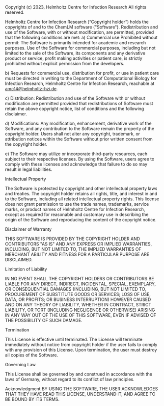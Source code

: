 Copyright (c) 2023, Helmholtz Centre for Infection Research
All rights reserved.

Helmholtz Centre for Infection Research (“Copyright holder”) holds the copyrights of and to the ChemLM software ("Software"). Redistribution and use of the Software, with or without modification, are permitted, provided that the following conditions are met:
a) Commercial use Prohibited without permit: The Software is primarily intended for academic and research purposes. Use of the Software for commercial purposes, including but not limited to the sale of the Software, its components and any derivative product or service, profit making activities or patient care, is strictly prohibited without explicit permission from the developers.

b) Requests for commercial use, distribution for profit, or use in patient care must be directed in writing to the Department of Computational Biology for Infection Research, Helmholtz Centre for Infection Research, reachable at amc14@helmholtz-hzi.de.

c) Distribution: Redistribution and use of the Software with or without modification are permitted provided that redistributions of Software must retain the above copyright notice, list of conditions and the following disclaimer.

d) Modifications: Any modification, enhancement, derivative work of the Software, and any contribution to the Software remain the property of the copyright holder. Users shall not alter any copyright, trademark, or attribution notices within the Software without prior written consent from the copyright holder.

e) The Software may utilize or incorporate third-party resources, each subject to their respective licenses. By using the Software, users agree to comply with these licenses and acknowledge that failure to do so may result in legal liabilities.

Intellectual Property

The Software is protected by copyright and other intellectual property laws and treaties. The copyright holder retains all rights, title, and interest in and to the Software, including all related intellectual property rights.
This license does not grant permission to use the trade names, trademarks, service marks, or product names of Helmholtz Centre for Infection Research, except as required for reasonable and customary use in describing the origin of the Software and reproducing the content of the copyright notice.

Disclaimer of Warranty

THIS SOFTWARE IS PROVIDED BY THE COPYRIGHT HOLDER AND CONTRIBUTORS "AS IS" AND ANY EXPRESS OR IMPLIED WARRANTIES, INCLUDING, BUT NOT LIMITED TO, THE IMPLIED WARRANTIES OF MERCHANT ABILITY AND FITNESS FOR A PARTICULAR PURPOSE ARE DISCLAIMED. 

Limitation of Liability

IN NO EVENT SHALL THE COPYRIGHT HOLDERS OR CONTRIBUTORS BE LIABLE FOR ANY DIRECT, INDIRECT, INCIDENTAL, SPECIAL, EXEMPLARY, OR CONSEQUENTIAL DAMAGES (INCLUDING, BUT NOT LIMITED TO, PROCUREMENT OF SUBSTITUTE GOODS OR SERVICES; LOSS OF USE, DATA, OR PROFITS; OR BUSINESS INTERRUPTION) HOWEVER CAUSED AND ON ANY THEORY OF LIABILITY, WHETHER IN CONTRACT, STRICT LIABILITY, OR TORT (INCLUDING NEGLIGENCE OR OTHERWISE) ARISING IN ANY WAY OUT OF THE USE OF THIS SOFTWARE, EVEN IF ADVISED OF THE POSSIBILITY OF SUCH DAMAGE.

Termination

This License is effective until terminated. The License will terminate immediately without notice from copyright holder if the user fails to comply with any provision of this License. Upon termination, the user must destroy all copies of the Software.

Governing Law

This License shall be governed by and construed in accordance with the laws of Germany, without regard to its conflict of law principles.

Acknowledgment
BY USING THE SOFTWARE, THE USER ACKNOWLEDGES THAT THEY HAVE READ THIS LICENSE, UNDERSTAND IT, AND AGREE TO BE BOUND BY ITS TERMS.
